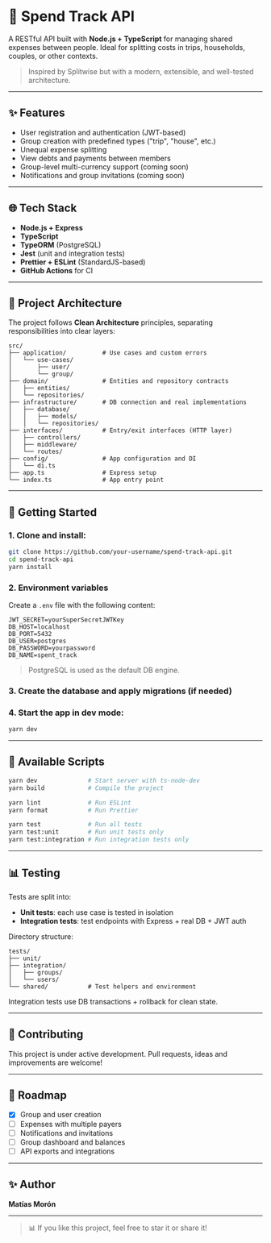 # 💸 Spend Track API

A RESTful API built with **Node.js + TypeScript** for managing shared expenses between people. Ideal for splitting costs in trips, households, couples, or other contexts.

> Inspired by Splitwise but with a modern, extensible, and well-tested architecture.

---

## ✨ Features

- User registration and authentication (JWT-based)
- Group creation with predefined types ("trip", "house", etc.)
- Unequal expense splitting
- View debts and payments between members
- Group-level multi-currency support (coming soon)
- Notifications and group invitations (coming soon)

---

## 🌐 Tech Stack

- **Node.js + Express**
- **TypeScript**
- **TypeORM** (PostgreSQL)
- **Jest** (unit and integration tests)
- **Prettier + ESLint** (StandardJS-based)
- **GitHub Actions** for CI

---

## 🏢 Project Architecture

The project follows **Clean Architecture** principles, separating responsibilities into clear layers:

```
src/
├── application/          # Use cases and custom errors
│   └── use-cases/
│       ├── user/
│       └── group/
├── domain/               # Entities and repository contracts
│   ├── entities/
│   └── repositories/
├── infrastructure/       # DB connection and real implementations
│   ├── database/
│   │   ├── models/
│   │   └── repositories/
├── interfaces/           # Entry/exit interfaces (HTTP layer)
│   ├── controllers/
│   ├── middleware/
│   └── routes/
├── config/               # App configuration and DI
│   └── di.ts
├── app.ts                # Express setup
└── index.ts              # App entry point
```

---

## 🚀 Getting Started

### 1. Clone and install:
```bash
git clone https://github.com/your-username/spend-track-api.git
cd spend-track-api
yarn install
```

### 2. Environment variables
Create a `.env` file with the following content:

```env
JWT_SECRET=yourSuperSecretJWTKey
DB_HOST=localhost
DB_PORT=5432
DB_USER=postgres
DB_PASSWORD=yourpassword
DB_NAME=spent_track
```

> PostgreSQL is used as the default DB engine.

### 3. Create the database and apply migrations (if needed)

### 4. Start the app in dev mode:
```bash
yarn dev
```

---

## 🔧 Available Scripts

```bash
yarn dev              # Start server with ts-node-dev
yarn build            # Compile the project

yarn lint             # Run ESLint
yarn format           # Run Prettier

yarn test             # Run all tests
yarn test:unit        # Run unit tests only
yarn test:integration # Run integration tests only
```

---

## 📊 Testing

Tests are split into:
- **Unit tests**: each use case is tested in isolation
- **Integration tests**: test endpoints with Express + real DB + JWT auth

Directory structure:
```
tests/
├── unit/
├── integration/
│   ├── groups/
│   └── users/
└── shared/           # Test helpers and environment
```

Integration tests use DB transactions + rollback for clean state.

---

## 🙌 Contributing

This project is under active development. Pull requests, ideas and improvements are welcome!

---

## 🚀 Roadmap

- [x] Group and user creation
- [ ] Expenses with multiple payers
- [ ] Notifications and invitations
- [ ] Group dashboard and balances
- [ ] API exports and integrations

---

## ✨ Author
**Matías Morón**

---

> 📊 If you like this project, feel free to star it or share it!

